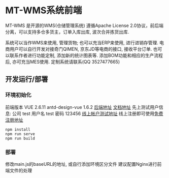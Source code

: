 # MT-WMS系统前端

MT-WMS 是开源的WMS(仓储管理系统)
遵循Apache License 2.0协议，前后端分离，可以支持多仓多货主，订单入库出库, 波次合并拣货出库.

系统可以当作WMS来使用, 管理货物; 也可以充当ERP来使用, 进行进销存管理. 电商用户可以自行开发对接奇门QIMEN, 京东JD等电商的接口, 接收平台订单. 也可以联系作者进行功能定制, 添加新的统计图表等. 添加BOM功能和相应的生产流程后, 亦可充当MES使用. 定制系统请联系(QQ 3527477665)

## 开发运行/部署


### 环境初始化
前端版本 VUE 2.6.11 antd-design-vue 1.6.2
[后端地址](https://github.com/shuxiang/MT-WMS)
[文档地址](https://www.m-front.cn/docs#/dash)
先上测试用户信息: 公司 test 用户名 test  密码 123456 [线上帐户测试地址](https://wms.m-front.cn/auth/login)
线上注册即可使用[免费注册地址](https://wms.m-front.cn/auth/register)

```
npm install
npm run serve
npm run build
```

### 部署
修改main.js的baseURL的地址, 或自行添加环境区分文件
建议配置Nginx进行前端文件的处理
